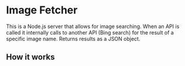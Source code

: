 # Image Fetcher #

This is a Node.js server that allows for image searching. When an API is called it internally calls to another API (Bing search) for the result of a specific image name. Returns results as a JSON object.

## How it works ##